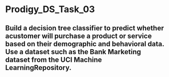 # Prodigy_DS_Task_03
## Build a decision tree classifier to predict whether acustomer will purchase a product or service based on their demographic and behavioral data. Use a dataset such as the Bank Marketing dataset from the UCI Machine LearningRepository.
